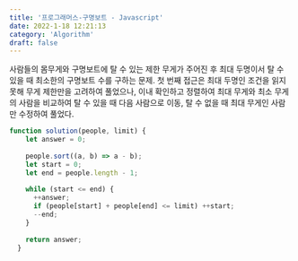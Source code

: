 ```yaml
---
title: '프로그래머스-구명보트 - Javascript'
date: 2022-1-18 12:21:13
category: 'Algorithm'
draft: false
---
```

사람들의 몸무게와 구명보트에 탈 수 있는 제한 무게가 주어진 후 최대 두명이서 탈 수 있을 때 최소한의 구명보트 수를 구하는 문제. 첫 번째 접근은 최대 두명인 조건을 읽지 못해 무게 제한만을 고려하여 풀었으나, 이내 확인하고 정렬하여 최대 무게와 최소 무게의 사람을 비교하여 탈 수 있을 때 다음 사람으로 이동, 탈 수 없을 때 최대 무게인 사람만 수정하여 풀었다.
```javascript
function solution(people, limit) {
    let answer = 0;
  
    people.sort((a, b) => a - b);
    let start = 0;
    let end = people.length - 1;
  
    while (start <= end) {
      ++answer;
      if (people[start] + people[end] <= limit) ++start;
      --end;
    }
  
    return answer;
  }
  
```